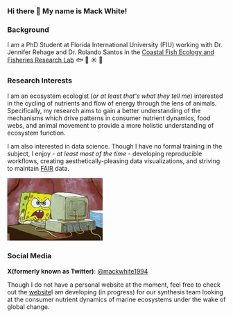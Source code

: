 ### Hi there 👋 My name is Mack White!

### **Background**

I am a PhD Student at Florida International University (FIU) working with Dr. Jennifer Rehage and Dr. Rolando Santos in the [Coastal Fish Ecology and Fisheries Research Lab](https://myweb.fiu.edu/rehagej/) :fish: :palm_tree: :sunny: :tropical_fish:

### **Research Interests**

I am an ecosystem ecologist (*or at least that's what they tell me*) interested in the cycling of nutrients and flow of energy through the lens of animals. Specifically, my research aims to gain a better understanding of the mechanisms which drive patterns in consumer nutrient dynamics, food webs, and animal movement to provide a more holistic understanding of ecosystem function. 

I am also interested in data science. Though I have no formal training in the subject, I enjoy - *at least most of the time* - developing reproducible workflows, creating aesthetically-pleasing data visualizations, and striving to maintain [FAIR](https://www.go-fair.org/fair-principles/) data.

![](https://github.com/mackwhite/mackwhite/blob/main/spongebob-computer.gif)

### **Social Media**

**X(formerly known as Twitter)**: [@mackwhite1994](https://twitter.com/mackwhite1994)

Though I do not have a personal website at the moment, feel free to check out the [website](https://mackwhite.github.io/cndwg_website/)I am developing (in progress) for our synthesis team looking at the consumer nutrient dynamics of marine ecosystems under the wake of global change.
